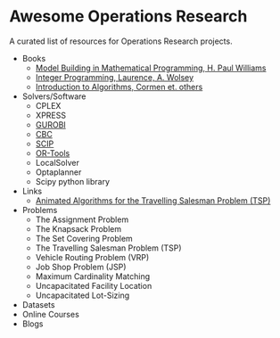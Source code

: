 # Awesome Operations Research
A curated list of resources for Operations Research projects.

* Books
  * [Model Building in Mathematical Programming, H. Paul Williams](https://www.thriftbooks.com/w/model-building-in-mathematical-programming--4th-edition_h-paul-williams/470378/item/)
  * [Integer Programming, Laurence, A. Wolsey](https://www.thriftbooks.com/w/integer-programming_laurence-a-wolsey/336504/item/)
  * [Introduction to Algorithms, Cormen et. others](https://www.thriftbooks.com/w/introduction-to-algorithms_clifford-stein_thomas-h-cormen/254823/)
* Solvers/Software
  * CPLEX
  * XPRESS
  * [GUROBI](https://www.gurobi.com/)
  * [CBC](https://github.com/coin-or/Cbc)
  * [SCIP](https://www.scipopt.org/)
  * [OR-Tools](https://developers.google.com/optimization/)
  * LocalSolver
  * Optaplanner
  * Scipy python library
* Links
  * [Animated Algorithms for the Travelling Salesman Problem (TSP)](https://stemlounge.com/animated-algorithms-for-the-traveling-salesman-problem/)
* Problems
  * The Assignment Problem
  * The Knapsack Problem
  * The Set Covering Problem
  * The Travelling Salesman Problem (TSP)
  * Vehicle Routing Problem (VRP)
  * Job Shop Problem (JSP)
  * Maximum Cardinality Matching
  * Uncapacitated Facility Location
  * Uncapacitated Lot-Sizing
* Datasets
* Online Courses
* Blogs
